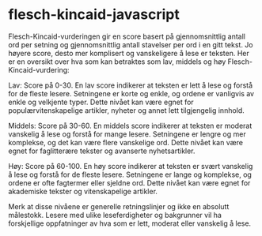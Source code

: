 # flesch-kincaid-javascript

Flesch-Kincaid-vurderingen gir en score basert på gjennomsnittlig antall ord per setning og gjennomsnittlig antall stavelser per ord i en gitt tekst. Jo høyere score, desto mer komplisert og vanskeligere å lese er teksten. Her er en oversikt over hva som kan betraktes som lav, middels og høy Flesch-Kincaid-vurdering:

Lav: Score på 0-30. En lav score indikerer at teksten er lett å lese og forstå for de fleste lesere. Setningene er korte og enkle, og ordene er vanligvis av enkle og velkjente typer. Dette nivået kan være egnet for populærvitenskapelige artikler, nyheter og annet lett tilgjengelig innhold.

Middels: Score på 30-60. En middels score indikerer at teksten er moderat vanskelig å lese og forstå for mange lesere. Setningene er lengre og mer komplekse, og det kan være flere vanskelige ord. Dette nivået kan være egnet for faglitterære tekster og avanserte nyhetsartikler.

Høy: Score på 60-100. En høy score indikerer at teksten er svært vanskelig å lese og forstå for de fleste lesere. Setningene er lange og komplekse, og ordene er ofte fagtermer eller sjeldne ord. Dette nivået kan være egnet for akademiske tekster og vitenskapelige artikler.

Merk at disse nivåene er generelle retningslinjer og ikke en absolutt målestokk. Lesere med ulike leseferdigheter og bakgrunner vil ha forskjellige oppfatninger av hva som er lett, moderat eller vanskelig å lese.
